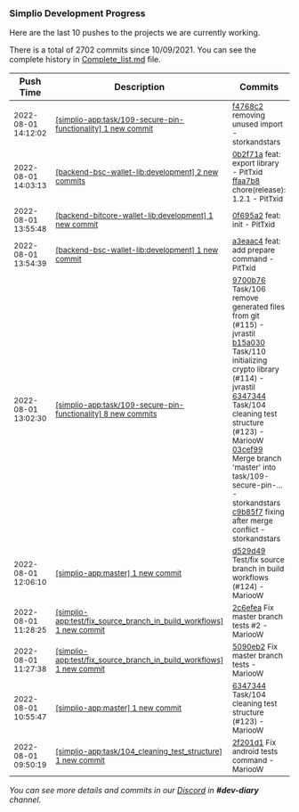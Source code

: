 
### Simplio Development Progress

Here are the last 10 pushes to the projects we are currently working.

There is a total of 2702 commits since 10/09/2021. You can see the complete history in
 [Complete_list.md](Complete_list.md) file.

| Push Time | Description | Commits |
| --- | --- | --- |
| <sub>2022-08-01 14:12:02</sub> | <sub>[[simplio-app:task/109\-secure\-pin\-functionality] 1 new commit](https://github.com/SimplioOfficial/simplio-app/commit/f4768c29fdc87bc6c8e4074db09c996ddc91e4bc)</sub> | <sub>[f4768c2](https://github.com/SimplioOfficial/simplio-app/commit/f4768c29fdc87bc6c8e4074db09c996ddc91e4bc) removing unused import - storkandstars</sub> |
| <sub>2022-08-01 14:03:13</sub> | <sub>[[backend-bsc-wallet-lib:development] 2 new commits](https://github.com/SimplioOfficial/backend-bsc-wallet-lib/compare/a3eaac4404c1...ffaa7b86841c)</sub> | <sub>[0b2f71a](https://github.com/SimplioOfficial/backend-bsc-wallet-lib/commit/0b2f71ab065e8b45ffcea8474fce0e34b87f4d2c) feat: export library - PitTxid<br>[ffaa7b8](https://github.com/SimplioOfficial/backend-bsc-wallet-lib/commit/ffaa7b86841c74ce8e2682dc6156b8c4a5a53c6b) chore(release): 1.2.1 - PitTxid</sub> |
| <sub>2022-08-01 13:55:48</sub> | <sub>[[backend-bitcore-wallet-lib:development] 1 new commit](https://github.com/SimplioOfficial/backend-bitcore-wallet-lib/commit/0f695a2514caec45be815937cb7e2b352b833399)</sub> | <sub>[0f695a2](https://github.com/SimplioOfficial/backend-bitcore-wallet-lib/commit/0f695a2514caec45be815937cb7e2b352b833399) feat: init - PitTxid</sub> |
| <sub>2022-08-01 13:54:39</sub> | <sub>[[backend-bsc-wallet-lib:development] 1 new commit](https://github.com/SimplioOfficial/backend-bsc-wallet-lib/commit/a3eaac4404c1ea619c7ab06eb94b4c19f30324d6)</sub> | <sub>[a3eaac4](https://github.com/SimplioOfficial/backend-bsc-wallet-lib/commit/a3eaac4404c1ea619c7ab06eb94b4c19f30324d6) feat: add prepare command - PitTxid</sub> |
| <sub>2022-08-01 13:02:30</sub> | <sub>[[simplio-app:task/109\-secure\-pin\-functionality] 8 new commits](https://github.com/SimplioOfficial/simplio-app/compare/b8fd4db3e53c...937565f6cfb9)</sub> | <sub>[9700b76](https://github.com/SimplioOfficial/simplio-app/commit/9700b76d1c37bde6e74fafeb60d57a9959b2ffaf) Task/106 remove generated files from git (#115) - jvrastil<br>[b15a030](https://github.com/SimplioOfficial/simplio-app/commit/b15a030a262e2046ce71f99b72cc8376423aaa1c) Task/110 initializing crypto library (#114) - jvrastil<br>[6347344](https://github.com/SimplioOfficial/simplio-app/commit/6347344dc9696cb88e40410c83ffe5d04015bafc) Task/104 cleaning test structure (#123) - MariooW<br>[03cef99](https://github.com/SimplioOfficial/simplio-app/commit/03cef9944ce4e36d7bc9f53a0a2024db12b945ae) Merge branch 'master' into task/109-secure-pin-... - storkandstars<br>[c9b85f7](https://github.com/SimplioOfficial/simplio-app/commit/c9b85f72246c0fe8aec611ac105ecedbf62638fb) fixing after merge conflict - storkandstars</sub> |
| <sub>2022-08-01 12:06:10</sub> | <sub>[[simplio-app:master] 1 new commit](https://github.com/SimplioOfficial/simplio-app/commit/d529d4983908adcad411c4ead03189c7b378d794)</sub> | <sub>[d529d49](https://github.com/SimplioOfficial/simplio-app/commit/d529d4983908adcad411c4ead03189c7b378d794) Test/fix source branch in build workflows (#124) - MariooW</sub> |
| <sub>2022-08-01 11:28:25</sub> | <sub>[[simplio-app:test/fix\_source\_branch\_in\_build\_workflows] 1 new commit](https://github.com/SimplioOfficial/simplio-app/commit/2c6efeaf2e7b18d35ab5e62a69f7046b5f0d099e)</sub> | <sub>[2c6efea](https://github.com/SimplioOfficial/simplio-app/commit/2c6efeaf2e7b18d35ab5e62a69f7046b5f0d099e) Fix master branch tests #2 - MariooW</sub> |
| <sub>2022-08-01 11:27:38</sub> | <sub>[[simplio-app:test/fix\_source\_branch\_in\_build\_workflows] 1 new commit](https://github.com/SimplioOfficial/simplio-app/commit/5090eb27e64d59e4d08b97a49e13056f99228328)</sub> | <sub>[5090eb2](https://github.com/SimplioOfficial/simplio-app/commit/5090eb27e64d59e4d08b97a49e13056f99228328) Fix master branch tests - MariooW</sub> |
| <sub>2022-08-01 10:55:47</sub> | <sub>[[simplio-app:master] 1 new commit](https://github.com/SimplioOfficial/simplio-app/commit/6347344dc9696cb88e40410c83ffe5d04015bafc)</sub> | <sub>[6347344](https://github.com/SimplioOfficial/simplio-app/commit/6347344dc9696cb88e40410c83ffe5d04015bafc) Task/104 cleaning test structure (#123) - MariooW</sub> |
| <sub>2022-08-01 09:50:19</sub> | <sub>[[simplio-app:task/104\_cleaning\_test\_structure] 1 new commit](https://github.com/SimplioOfficial/simplio-app/commit/2f201d18d9be587c9058e38d834a526d0eab9da5)</sub> | <sub>[2f201d1](https://github.com/SimplioOfficial/simplio-app/commit/2f201d18d9be587c9058e38d834a526d0eab9da5) Fix android tests command - MariooW</sub> |

_You can see more details and commits in our [Discord](https://discord.gg/aKhjuwZmdP) in **#dev-diary** channel._
